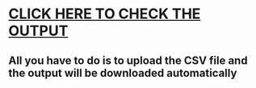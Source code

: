 <h1><a href="https://asiffmahmudd.github.io/kpr/">CLICK HERE TO CHECK THE OUTPUT</a></h1>
<h2>All you have to do is to upload the CSV file and the output will be downloaded automatically</h2>
